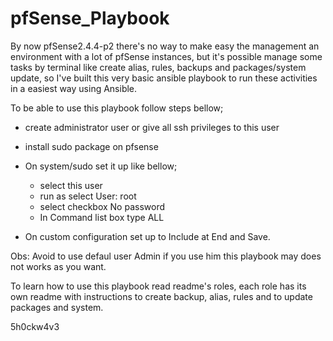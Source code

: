 # pfSense_Playbook

By now pfSense2.4.4-p2 there's no way to make easy the management an environment with a lot of pfSense instances, but it's possible manage some tasks by terminal like create alias, rules, backups and packages/system update, so I've built this very basic ansible playbook to run these activities in a easiest way using Ansible.

To be able to use this playbook follow steps bellow;
  
  - create administrator user or give all ssh privileges to this user
  
  - install sudo package on pfsense
  
  - On system/sudo set it up like bellow;
      - select this user
      - run as select User: root
      - select checkbox No password
      - In Command list box type ALL
      
  - On custom configuration set up to Include at End and Save.
  
Obs: Avoid to use defaul user Admin if you use him this playbook may does not works as you want.

To learn how to use this playbook read readme's roles, each role has its own readme with instructions to create backup, alias, rules and to update packages and system.  

5h0ckw4v3
